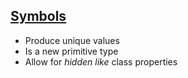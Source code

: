 ## <a href="https://developer.mozilla.org/en-US/docs/Web/JavaScript/Reference/Global_Objects/Symbol" target="_blank">Symbols</a>

* Produce unique values
* Is a new primitive type
* Allow for _hidden like_ class properties
